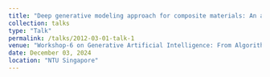 ```yaml
---
title: "Deep generative modeling approach for composite materials: An accelerated solution of prediction, discovery & design problems."
collection: talks
type: "Talk"
permalink: /talks/2012-03-01-talk-1
venue: "Workshop-6 on Generative Artificial Intelligence: From Algorithm to Scientific Discovery at Distributed AI (DAI) conference 2023"
date: December 03, 2024
location: "NTU Singapore"
---
```


